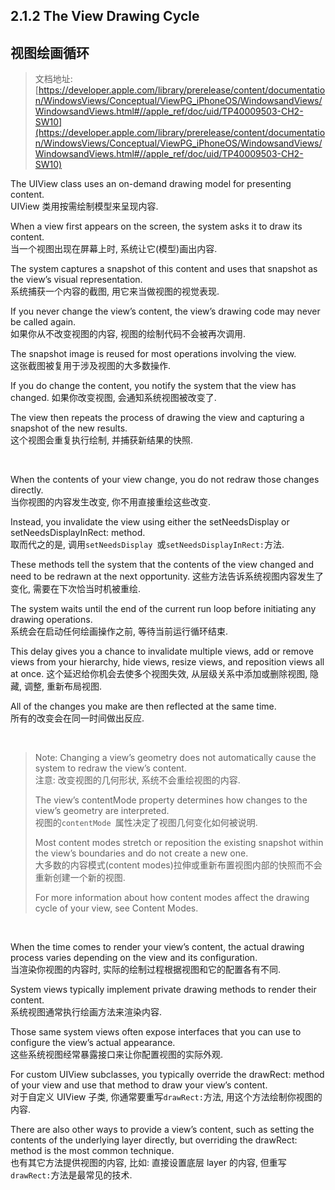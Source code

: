 ## 2.1.2 The View Drawing Cycle

## **视图绘画循环**

>文档地址: [https://developer.apple.com/library/prerelease/content/documentation/WindowsViews/Conceptual/ViewPG_iPhoneOS/WindowsandViews/WindowsandViews.html#//apple_ref/doc/uid/TP40009503-CH2-SW10](https://developer.apple.com/library/prerelease/content/documentation/WindowsViews/Conceptual/ViewPG_iPhoneOS/WindowsandViews/WindowsandViews.html#//apple_ref/doc/uid/TP40009503-CH2-SW10)  

The UIView class uses an on-demand drawing model for presenting content.   
UIView 类用按需绘制模型来呈现内容.

When a view first appears on the screen, the system asks it to draw its content.  
当一个视图出现在屏幕上时, 系统让它(模型)画出内容.

The system captures a snapshot of this content and uses that snapshot as the view’s visual representation.  
系统捕获一个内容的截图, 用它来当做视图的视觉表现.

If you never change the view’s content, the view’s drawing code may never be called again.  
如果你从不改变视图的内容, 视图的绘制代码不会被再次调用.

The snapshot image is reused for most operations involving the view.  
这张截图被复用于涉及视图的大多数操作.

If you do change the content, you notify the system that the view has changed. 
如果你改变视图, 会通知系统视图被改变了.

The view then repeats the process of drawing the view and capturing a snapshot of the new results.       
这个视图会重复执行绘制, 并捕获新结果的快照.

</br>

When the contents of your view change, you do not redraw those changes directly.  
当你视图的内容发生改变, 你不用直接重绘这些改变.

Instead, you invalidate the view using either the setNeedsDisplay or setNeedsDisplayInRect: method.  
取而代之的是, 调用`setNeedsDisplay `或`setNeedsDisplayInRect:`方法.

These methods tell the system that the contents of the view changed and need to be redrawn at the next opportunity. 
这些方法告诉系统视图内容发生了变化, 需要在下次恰当时机被重绘.

The system waits until the end of the current run loop before initiating any drawing operations.  
系统会在启动任何绘画操作之前, 等待当前运行循环结束.

This delay gives you a chance to invalidate multiple views, add or remove views from your hierarchy, hide views, resize views, and reposition views all at once. 
这个延迟给你机会去使多个视图失效, 从层级关系中添加或删除视图, 隐藏, 调整, 重新布局视图.

All of the changes you make are then reflected at the same time.  
所有的改变会在同一时间做出反应.

</br>

>Note: Changing a view’s geometry does not automatically cause the system to redraw the view’s content.  
>注意: 改变视图的几何形状, 系统不会重绘视图的内容.  
>
>The view’s contentMode property determines how changes to the view’s geometry are interpreted.   
>视图的`contentMode `属性决定了视图几何变化如何被说明.
>
>Most content modes stretch or reposition the existing snapshot within the view’s boundaries and do not create a new one.  
>大多数的内容模式(content modes)拉伸或重新布置视图内部的快照而不会重新创建一个新的视图.
>
>For more information about how content modes affect the drawing cycle of your view, see Content Modes.
>

</br>

When the time comes to render your view’s content, the actual drawing process varies depending on the view and its configuration.  
当渲染你视图的内容时, 实际的绘制过程根据视图和它的配置各有不同.

System views typically implement private drawing methods to render their content.  
系统视图通常执行绘画方法来渲染内容.

Those same system views often expose interfaces that you can use to configure the view’s actual appearance.  
这些系统视图经常暴露接口来让你配置视图的实际外观.

For custom UIView subclasses, you typically override the drawRect: method of your view and use that method to draw your view’s content.  
对于自定义 UIView 子类, 你通常要重写`drawRect:`方法, 用这个方法绘制你视图的内容.

There are also other ways to provide a view’s content, such as setting the contents of the underlying layer directly, but overriding the drawRect: method is the most common technique.  
也有其它方法提供视图的内容, 比如: 直接设置底层 layer 的内容, 但重写`drawRect:`方法是最常见的技术.

